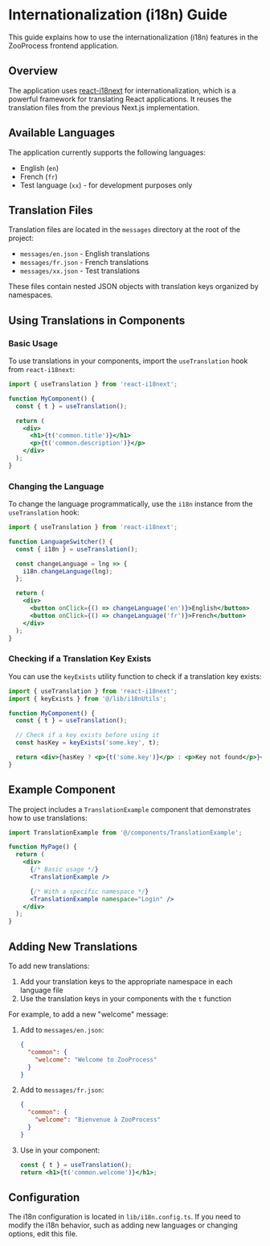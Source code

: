 # Internationalization (i18n) Guide

This guide explains how to use the internationalization (i18n) features in the ZooProcess frontend application.

## Overview

The application uses [react-i18next](https://react.i18next.com/) for internationalization, which is a powerful framework for translating React applications. It reuses the translation files from the previous Next.js implementation.

## Available Languages

The application currently supports the following languages:

- English (`en`)
- French (`fr`)
- Test language (`xx`) - for development purposes only

## Translation Files

Translation files are located in the `messages` directory at the root of the project:

- `messages/en.json` - English translations
- `messages/fr.json` - French translations
- `messages/xx.json` - Test translations

These files contain nested JSON objects with translation keys organized by namespaces.

## Using Translations in Components

### Basic Usage

To use translations in your components, import the `useTranslation` hook from `react-i18next`:

```jsx
import { useTranslation } from 'react-i18next';

function MyComponent() {
  const { t } = useTranslation();

  return (
    <div>
      <h1>{t('common.title')}</h1>
      <p>{t('common.description')}</p>
    </div>
  );
}
```

### Changing the Language

To change the language programmatically, use the `i18n` instance from the `useTranslation` hook:

```jsx
import { useTranslation } from 'react-i18next';

function LanguageSwitcher() {
  const { i18n } = useTranslation();

  const changeLanguage = lng => {
    i18n.changeLanguage(lng);
  };

  return (
    <div>
      <button onClick={() => changeLanguage('en')}>English</button>
      <button onClick={() => changeLanguage('fr')}>French</button>
    </div>
  );
}
```

### Checking if a Translation Key Exists

You can use the `keyExists` utility function to check if a translation key exists:

```jsx
import { useTranslation } from 'react-i18next';
import { keyExists } from '@/lib/i18nUtils';

function MyComponent() {
  const { t } = useTranslation();

  // Check if a key exists before using it
  const hasKey = keyExists('some.key', t);

  return <div>{hasKey ? <p>{t('some.key')}</p> : <p>Key not found</p>}</div>;
}
```

## Example Component

The project includes a `TranslationExample` component that demonstrates how to use translations:

```jsx
import TranslationExample from '@/components/TranslationExample';

function MyPage() {
  return (
    <div>
      {/* Basic usage */}
      <TranslationExample />

      {/* With a specific namespace */}
      <TranslationExample namespace="Login" />
    </div>
  );
}
```

## Adding New Translations

To add new translations:

1. Add your translation keys to the appropriate namespace in each language file
2. Use the translation keys in your components with the `t` function

For example, to add a new "welcome" message:

1. Add to `messages/en.json`:

   ```json
   {
     "common": {
       "welcome": "Welcome to ZooProcess"
     }
   }
   ```

2. Add to `messages/fr.json`:

   ```json
   {
     "common": {
       "welcome": "Bienvenue à ZooProcess"
     }
   }
   ```

3. Use in your component:
   ```jsx
   const { t } = useTranslation();
   return <h1>{t('common.welcome')}</h1>;
   ```

## Configuration

The i18n configuration is located in `lib/i18n.config.ts`. If you need to modify the i18n behavior, such as adding new languages or changing options, edit this file.
